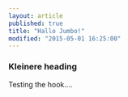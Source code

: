 ```yaml
---
layout: article
published: true
title: "Hallo Jumbo!"
modified: "2015-05-01 16:25:00"
---
```




### Kleinere heading

Testing the hook....
